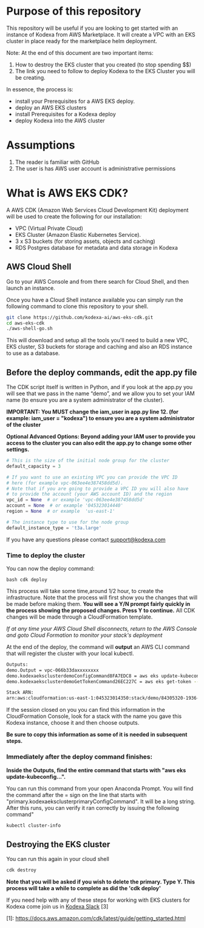 # Purpose of this repository

This repository will be useful if you are looking to get started with an instance of Kodexa from AWS Marketplace. It
will create a VPC with an EKS cluster in place ready for the marketplace helm deployment.

Note: At the end of this document are two important items:

1. How to destroy the EKS cluster that you created (to stop spending $$)
1. The link you need to follow to deploy Kodexa to the EKS Cluster you will be creating.

In essence, the process is:

- install your Prerequisites for a AWS EKS deploy.
- deploy an AWS EKS clusters
- install Prerequisites for a Kodexa deploy
- deploy Kodexa into the AWS cluster

# Assumptions

1. The reader is familiar with GitHub
1. The user is has AWS user account is administrative permissions

# What is AWS EKS CDK?

A AWS CDK (Amazon Web Services Cloud Development Kit) deployment will be used to create the following for our
installation:

* VPC (Virtual Private Cloud)
* EKS Cluster (Amazon Elastic Kubernetes Service).
* 3 x S3 buckets (for storing assets, objects and caching)
* RDS Postgres database for metadata and data storage in Kodexa

## AWS Cloud Shell

Go to your AWS Console and from there search for Cloud Shell, and then launch an instance.

Once you have a Cloud Shell instance available you can simply run the following command to clone this repository to your
shell.

```bash
git clone https://github.com/kodexa-ai/aws-eks-cdk.git
cd aws-eks-cdk
./aws-shell-go.sh
```

This will download and setup all the tools you'll need to build a new VPC, EKS cluster, S3 buckets for storage and
caching and also an RDS instance to use as a database.

## Before the deploy commands, edit the app.py file

The CDK script itself is written in Python, and if you look at the app.py you will see that we pass in the name “demo”,
and we allow you to set your IAM name (to ensure you are a system administrator of the cluster).

**IMPORTANT: You MUST change the iam_user in app.py line 12. (for example: iam_user = "kodexa") to ensure you are a
system administrator of the cluster**

**Optional Advanced Options: Beyond adding your IAM user to provide you access to the cluster you can also edit the
app.py to change some other settings.**

```python
# This is the size of the initial node group for the cluster
default_capacity = 3

# If you want to use an existing VPC you can provide the VPC ID
# here (for example vpc-063ee4e387458dd5d).
# Note that if you are going to provide a VPC ID you will also have
# to provide the account (your AWS account ID) and the region
vpc_id = None  # or example 'vpc-063ee4e387458dd5d'
account = None  # or example '045323014440'
region = None  # or example  'us-east-1'

# The instance type to use for the node group
default_instance_type = 't3a.large'
```

If you have any questions please contact support@kodexa.com

### Time to deploy the cluster ###

You can now the deploy command:

``bash cdk deploy
``

This process will take some time,around 1/2 hour, to create the infrastructure. Note that the process will first show
you the changes that will be made before making them. **You will see a Y/N prompt fairly quickly in the process showing
the proposed changes. Press Y to continue.**
All CDK changes will be made through a CloudFormation template.

*If at any time your AWS Cloud Shell disconnects, return to the AWS Console and goto Cloud Formation to monitor your
stack's deployment*

At the end of the deploy, the command will **output** an AWS CLI command that will register the cluster with your local
kubectl.

```bash
Outputs:
demo.Output = vpc-066b33daxxxxxxxx
demo.kodexaeksclusterdemoConfigCommand8FA7EDC8 = aws eks update-kubeconfig --name kodexa-eks-cluster-demo --region us-east-1 --role-arn arn:aws:iam::045323014350:role/demo-kodexaeksadminroledemo56DDE46B-xxxxxxxx
demo.kodexaeksclusterdemoGetTokenCommand26EC227C = aws eks get-token --cluster-name kodexa-eks-cluster-demo --region us-east-1 --role-arn arn:aws:iam::045323014350:role/demo-kodexaeksadminroledemo56DDE46B-xxxxxxxxx

Stack ARN:
arn:aws:cloudformation:us-east-1:045323014350:stack/demo/84305320-1936-11eb-xxxx-xxxxxxxxx
```

If the session closed on you you can find this information in the CloudFormation Console, look for a stack with the name
you gave this Kodexa instance, choose it and then choose outputs.

**Be sure to copy this information as some of it is needed in subsequent steps.**

### Immediately after the deploy command finishes:

**Inside the Outputs, find the entire command that starts with "aws eks update-kubeconfig...".**

You can run this command from your open Anaconda Prompt. You will find the command after the = sign on the line that
starts with "primary.kodexaeksclusterprimaryConfigCommand". It will be a long string. After this runs, you can verify it
ran correctly by issuing the following command"

```bash
kubectl cluster-info
```

## Destroying the EKS cluster

You can run this again in your cloud shell

```bash
cdk destroy
```

**Note that you will be asked if you wish to delete the primary. Type Y. This process will take a while to complete as
did the 'cdk deploy'**

If you need help with any of these steps for working with EKS clusters for Kodexa come join us
in [Kodexa Slack](https://slack.kodexa.com) \[3\]

\[1\]:    https://docs.aws.amazon.com/cdk/latest/guide/getting_started.html
